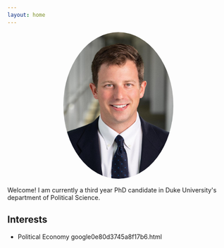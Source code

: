 ```yaml
---
layout: home
---
```


<p align="center">
  <a href="url"><img src= "/assets/images/portrait_web.jpg" width="250" style="border-radius:50%"></a>
</p>

Welcome! I am currently a third year PhD candidate in Duke University's department of Political Science.

## Interests
- Political Economy
google0e80d3745a8f17b6.html
